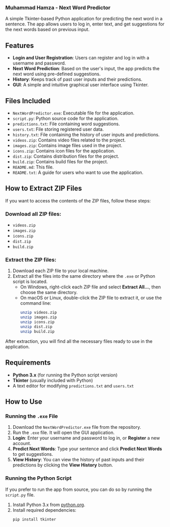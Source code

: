 ### Muhammad Hamza - Next Word Predictor

A simple Tkinter-based Python application for predicting the next word in a sentence. The app allows users to log in, enter text, and get suggestions for the next words based on previous input.

## Features
- **Login and User Registration**: Users can register and log in with a username and password.
- **Next Word Prediction**: Based on the user's input, the app predicts the next word using pre-defined suggestions.
- **History**: Keeps track of past user inputs and their predictions.
- **GUI**: A simple and intuitive graphical user interface using Tkinter.

## Files Included
- `NextWordPredictor.exe`: Executable file for the application.
- `script.py`: Python source code for the application.
- `predictions.txt`: File containing word suggestions.
- `users.txt`: File storing registered user data.
- `history.txt`: File containing the history of user inputs and predictions.
- `videos.zip`: Contains video files related to the project.
- `images.zip`: Contains image files used in the project.
- `icons.zip`: Contains icon files for the application.
- `dist.zip`: Contains distribution files for the project.
- `build.zip`: Contains build files for the project.
- `README.md`: This file.
- `README.txt`: A guide for users who want to use the application.

## How to Extract ZIP Files
If you want to access the contents of the ZIP files, follow these steps:

### Download all ZIP files:
- `videos.zip`
- `images.zip`
- `icons.zip`
- `dist.zip`
- `build.zip`

### Extract the ZIP files:
1. Download each ZIP file to your local machine.
2. Extract all the files into the same directory where the `.exe` or Python script is located.
   - On Windows, right-click each ZIP file and select **Extract All...**, then choose the same directory.
   - On macOS or Linux, double-click the ZIP file to extract it, or use the command line:
     ```bash
     unzip videos.zip
     unzip images.zip
     unzip icons.zip
     unzip dist.zip
     unzip build.zip
     ```

After extraction, you will find all the necessary files ready to use in the application.

## Requirements
- **Python 3.x** (for running the Python script version)
- **Tkinter** (usually included with Python)
- A text editor for modifying `predictions.txt` and `users.txt`

## How to Use

### Running the `.exe` File
1. Download the `NextWordPredictor.exe` file from the repository.
2. Run the `.exe` file. It will open the GUI application.
3. **Login**: Enter your username and password to log in, or **Register** a new account.
4. **Predict Next Words**: Type your sentence and click **Predict Next Words** to get suggestions.
5. **View History**: You can view the history of past inputs and their predictions by clicking the **View History** button.

### Running the Python Script
If you prefer to run the app from source, you can do so by running the `script.py` file.
1. Install Python 3.x from [python.org](https://www.python.org/downloads/).
2. Install required dependencies:
   ```bash
   pip install tkinter
